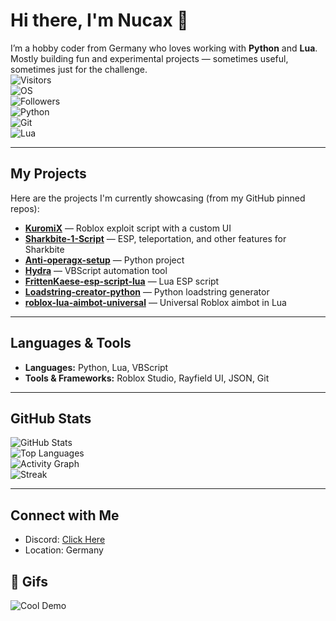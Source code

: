 # Hi there, I'm Nucax 👋

I’m a hobby coder from Germany who loves working with **Python** and **Lua**.  
Mostly building fun and experimental projects — sometimes useful, sometimes just for the challenge.  
![Visitors](https://komarev.com/ghpvc/?username=nucax&color=blueviolet)  
![OS](https://img.shields.io/badge/OS-Linux-informational?logo=linux&color=yellow)  
![Followers](https://img.shields.io/github/followers/nucax?label=Followers&style=flat&color=brightgreen)  
![Python](https://img.shields.io/badge/Python-3776AB?logo=python&logoColor=white)  
![Git](https://img.shields.io/badge/Git-F05032?logo=git&logoColor=white)  
![Lua](https://img.shields.io/badge/Lua-2C2D72?logo=lua&logoColor=white)

---

##  My Projects  
Here are the projects I'm currently showcasing (from my GitHub pinned repos):  
- **[KuromiX](https://github.com/nucax/KuromiX)** — Roblox exploit script with a custom UI  
- **[Sharkbite-1-Script](https://github.com/nucax/Sharkbite-1-Script)** — ESP, teleportation, and other features for Sharkbite  
- **[Anti-operagx-setup](https://github.com/nucax/Anti-operagx-setup)** — Python project  
- **[Hydra](https://github.com/nucax/Hydra)** — VBScript automation tool  
- **[FrittenKaese-esp-script-lua](https://github.com/nucax/FrittenKaese-esp-script-lua)** — Lua ESP script  
- **[Loadstring-creator-python](https://github.com/nucax/Loadstring-creator-python)** — Python loadstring generator  
- **[roblox-lua-aimbot-universal](https://github.com/nucax/roblox-lua-aimbot-universal)** — Universal Roblox aimbot in Lua  

---

##  Languages & Tools  
- **Languages:** Python, Lua, VBScript  
- **Tools & Frameworks:** Roblox Studio, Rayfield UI, JSON, Git

---

##  GitHub Stats  
![GitHub Stats](https://github-readme-stats.vercel.app/api?username=nucax&show_icons=true&theme=tokyonight)  
![Top Languages](https://github-readme-stats.vercel.app/api/top-langs/?username=nucax&layout=compact&theme=tokyonight)  
![Activity Graph](https://github-readme-activity-graph.vercel.app/graph?username=nucax&theme=tokyo-night)  
![Streak](https://streak-stats.demolab.com?user=nucax&theme=tokyonight)

---

##  Connect with Me  
- Discord: [Click Here](https://discord.gg/3kwTV3SxV)  
- Location: Germany


## 🎥 Gifs
![Cool Demo](./cool.gif)
